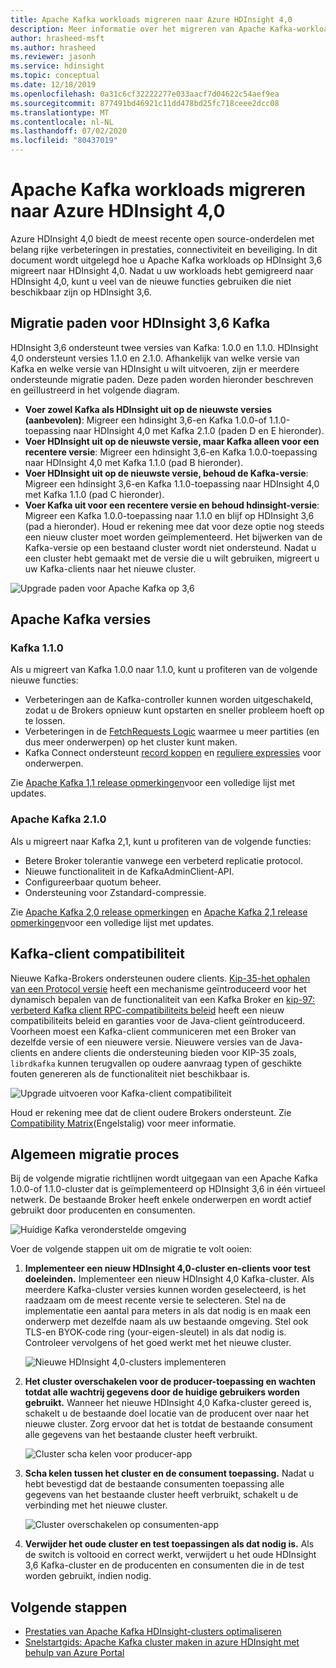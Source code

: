 ```yaml
---
title: Apache Kafka workloads migreren naar Azure HDInsight 4,0
description: Meer informatie over het migreren van Apache Kafka-workloads op HDInsight 3,6 naar HDInsight 4,0.
author: hrasheed-msft
ms.author: hrasheed
ms.reviewer: jasonh
ms.service: hdinsight
ms.topic: conceptual
ms.date: 12/18/2019
ms.openlocfilehash: 0a31c6cf32222277e033aacf7d04622c54aef9ea
ms.sourcegitcommit: 877491bd46921c11dd478bd25fc718ceee2dcc08
ms.translationtype: MT
ms.contentlocale: nl-NL
ms.lasthandoff: 07/02/2020
ms.locfileid: "80437019"
---
```

# <a name="migrate-apache-kafka-workloads-to-azure-hdinsight-40"></a>Apache Kafka workloads migreren naar Azure HDInsight 4,0

Azure HDInsight 4,0 biedt de meest recente open source-onderdelen met belang rijke verbeteringen in prestaties, connectiviteit en beveiliging. In dit document wordt uitgelegd hoe u Apache Kafka workloads op HDInsight 3,6 migreert naar HDInsight 4,0. Nadat u uw workloads hebt gemigreerd naar HDInsight 4,0, kunt u veel van de nieuwe functies gebruiken die niet beschikbaar zijn op HDInsight 3,6.

## <a name="hdinsight-36-kafka-migration-paths"></a>Migratie paden voor HDInsight 3,6 Kafka

HDInsight 3,6 ondersteunt twee versies van Kafka: 1.0.0 en 1.1.0. HDInsight 4,0 ondersteunt versies 1.1.0 en 2.1.0. Afhankelijk van welke versie van Kafka en welke versie van HDInsight u wilt uitvoeren, zijn er meerdere ondersteunde migratie paden. Deze paden worden hieronder beschreven en geïllustreerd in het volgende diagram.

* **Voer zowel Kafka als HDInsight uit op de nieuwste versies (aanbevolen)**: Migreer een hdinsight 3,6-en Kafka 1.0.0-of 1.1.0-toepassing naar HDInsight 4,0 met Kafka 2.1.0 (paden D en E hieronder).
* **Voer HDInsight uit op de nieuwste versie, maar Kafka alleen voor een recentere versie**: Migreer een hdinsight 3,6-en Kafka 1.0.0-toepassing naar HDInsight 4,0 met Kafka 1.1.0 (pad B hieronder).
* **Voer HDInsight uit op de nieuwste versie, behoud de Kafka-versie**: Migreer een hdinsight 3,6-en Kafka 1.1.0-toepassing naar HDInsight 4,0 met Kafka 1.1.0 (pad C hieronder).
* **Voer Kafka uit voor een recentere versie en behoud hdinsight-versie**: Migreer een Kafka 1.0.0-toepassing naar 1.1.0 en blijf op HDInsight 3,6 (pad a hieronder). Houd er rekening mee dat voor deze optie nog steeds een nieuw cluster moet worden geïmplementeerd. Het bijwerken van de Kafka-versie op een bestaand cluster wordt niet ondersteund. Nadat u een cluster hebt gemaakt met de versie die u wilt gebruiken, migreert u uw Kafka-clients naar het nieuwe cluster.

![Upgrade paden voor Apache Kafka op 3,6](./media/upgrade-threesix-to-four/apache-kafka-upgrade-path.png)

## <a name="apache-kafka-versions"></a>Apache Kafka versies

### <a name="kafka-110"></a>Kafka 1.1.0
  
Als u migreert van Kafka 1.0.0 naar 1.1.0, kunt u profiteren van de volgende nieuwe functies:

* Verbeteringen aan de Kafka-controller kunnen worden uitgeschakeld, zodat u de Brokers opnieuw kunt opstarten en sneller probleem hoeft op te lossen. 
* Verbeteringen in de [FetchRequests Logic](https://issues.apache.org/jira/browse/KAFKA-6254) waarmee u meer partities (en dus meer onderwerpen) op het cluster kunt maken. 
* Kafka Connect ondersteunt [record koppen](https://issues.apache.org/jira/browse/KAFKA-5142) en [reguliere expressies](https://issues.apache.org/jira/browse/KAFKA-3073) voor onderwerpen. 

Zie [Apache Kafka 1,1 release opmerkingen](https://archive.apache.org/dist/kafka/1.1.0/RELEASE_NOTES.html)voor een volledige lijst met updates.

### <a name="apache-kafka-210"></a>Apache Kafka 2.1.0

Als u migreert naar Kafka 2,1, kunt u profiteren van de volgende functies:

* Betere Broker tolerantie vanwege een verbeterd replicatie protocol.
* Nieuwe functionaliteit in de KafkaAdminClient-API.
* Configureerbaar quotum beheer.
* Ondersteuning voor Zstandard-compressie.

Zie [Apache Kafka 2,0 release opmerkingen](https://archive.apache.org/dist/kafka/2.0.0/RELEASE_NOTES.html) en [Apache Kafka 2,1 release opmerkingen](https://archive.apache.org/dist/kafka/2.1.0/RELEASE_NOTES.html)voor een volledige lijst met updates.

## <a name="kafka-client-compatibility"></a>Kafka-client compatibiliteit

Nieuwe Kafka-Brokers ondersteunen oudere clients. [Kip-35-het ophalen van een Protocol versie](https://cwiki.apache.org/confluence/display/KAFKA/KIP-35+-+Retrieving+protocol+version) heeft een mechanisme geïntroduceerd voor het dynamisch bepalen van de functionaliteit van een Kafka Broker en [kip-97: verbeterd Kafka client RPC-compatibiliteits beleid](https://cwiki.apache.org/confluence/display/KAFKA/KIP-97%3A+Improved+Kafka+Client+RPC+Compatibility+Policy) heeft een nieuw compatibiliteits beleid en garanties voor de Java-client geïntroduceerd. Voorheen moest een Kafka-client communiceren met een Broker van dezelfde versie of een nieuwere versie. Nieuwere versies van de Java-clients en andere clients die ondersteuning bieden voor KIP-35 zoals, `librdkafka` kunnen terugvallen op oudere aanvraag typen of geschikte fouten genereren als de functionaliteit niet beschikbaar is.

![Upgrade uitvoeren voor Kafka-client compatibiliteit](./media/upgrade-threesix-to-four/apache-kafka-client-compatibility.png)

Houd er rekening mee dat de client oudere Brokers ondersteunt.  Zie [Compatibility Matrix](https://cwiki.apache.org/confluence/display/KAFKA/Compatibility+Matrix)(Engelstalig) voor meer informatie.

## <a name="general-migration-process"></a>Algemeen migratie proces

Bij de volgende migratie richtlijnen wordt uitgegaan van een Apache Kafka 1.0.0-of 1.1.0-cluster dat is geïmplementeerd op HDInsight 3,6 in één virtueel netwerk. De bestaande Broker heeft enkele onderwerpen en wordt actief gebruikt door producenten en consumenten.

![Huidige Kafka veronderstelde omgeving](./media/upgrade-threesix-to-four/apache-kafka-presumed-environment.png)

Voer de volgende stappen uit om de migratie te volt ooien:

1. **Implementeer een nieuw HDInsight 4,0-cluster en-clients voor test doeleinden.** Implementeer een nieuw HDInsight 4,0 Kafka-cluster. Als meerdere Kafka-cluster versies kunnen worden geselecteerd, is het raadzaam om de meest recente versie te selecteren. Stel na de implementatie een aantal para meters in als dat nodig is en maak een onderwerp met dezelfde naam als uw bestaande omgeving. Stel ook TLS-en BYOK-code ring (your-eigen-sleutel) in als dat nodig is. Controleer vervolgens of het goed werkt met het nieuwe cluster.

    ![Nieuwe HDInsight 4,0-clusters implementeren](./media/upgrade-threesix-to-four/deploy-new-hdinsight-clusters.png)

1. **Het cluster overschakelen voor de producer-toepassing en wachten totdat alle wachtrij gegevens door de huidige gebruikers worden gebruikt.** Wanneer het nieuwe HDInsight 4,0 Kafka-cluster gereed is, schakelt u de bestaande doel locatie van de producent over naar het nieuwe cluster. Zorg ervoor dat het is totdat de bestaande consument alle gegevens van het bestaande cluster heeft verbruikt.

    ![Cluster scha kelen voor producer-app](./media/upgrade-threesix-to-four/switch-cluster-producer-app.png)

1. **Scha kelen tussen het cluster en de consument toepassing.** Nadat u hebt bevestigd dat de bestaande consumenten toepassing alle gegevens van het bestaande cluster heeft verbruikt, schakelt u de verbinding met het nieuwe cluster.

    ![Cluster overschakelen op consumenten-app](./media/upgrade-threesix-to-four/switch-cluster-consumer-app.png)

1. **Verwijder het oude cluster en test toepassingen als dat nodig is.** Als de switch is voltooid en correct werkt, verwijdert u het oude HDInsight 3,6 Kafka-cluster en de producenten en consumenten die in de test worden gebruikt, indien nodig.

## <a name="next-steps"></a>Volgende stappen

* [Prestaties van Apache Kafka HDInsight-clusters optimaliseren](apache-kafka-performance-tuning.md)
* [Snelstartgids: Apache Kafka cluster maken in azure HDInsight met behulp van Azure Portal](apache-kafka-get-started.md)
